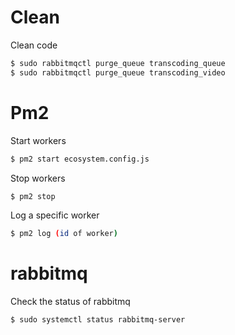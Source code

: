 # Clean

Clean code

```sh
$ sudo rabbitmqctl purge_queue transcoding_queue
$ sudo rabbitmqctl purge_queue transcoding_video
```

# Pm2

Start workers

```sh
$ pm2 start ecosystem.config.js
```

Stop workers

```sh
$ pm2 stop
```

Log a specific worker

```sh
$ pm2 log (id of worker)
```

# rabbitmq

Check the status of rabbitmq

```sh
$ sudo systemctl status rabbitmq-server
```
